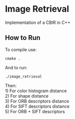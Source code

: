 # Image Retrieval
Implementation of a CBIR in C++

## How to Run
To compile use:
    
    cmake .

And to run:
    
    ./image_retrieval

Then:\
     1) For color histogram distance\
     2) For shape distance\
     3) For ORB descriptors distance\
     4) For SIFT descriptors distance\
     5) For ORB + SIFT descriptors
